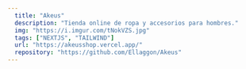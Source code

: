 ```yaml
---
  title: "Akeus"
  description: "Tienda online de ropa y accesorios para hombres."
  img: "https://i.imgur.com/tNokVZS.jpg"
  tags: ["NEXTJS", "TAILWIND"]
  url: "https://akeusshop.vercel.app/"
  repository: "https://github.com/Ellaggon/Akeus"
---
```

